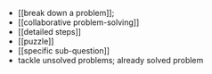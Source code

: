 - [[break down a problem]]; 
- [[collaborative problem-solving]]
- [[detailed steps]]
- [[puzzle]]
- [[specific sub-question]]
- tackle unsolved problems; already solved problem
